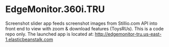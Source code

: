 # EdgeMonitor.360i.TRU
Screenshot slider app feeds screenshot images from Stillio.com API into front end to view with zoom &amp; download features (ToysRUs).
This is a code repo only. The launched app is located at: http://edgemonitor-tru.us-east-1.elasticbeanstalk.com
